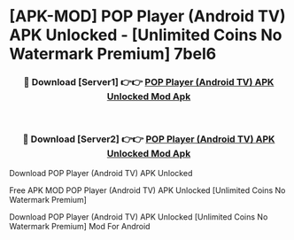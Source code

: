 # [APK-MOD] POP Player (Android TV) APK Unlocked - [Unlimited Coins No Watermark Premium] 7bel6



<div align="center">
<h3>🔴 Download [Server1] 👉👉 <a href="https://momento.my/?title=POP_Player_(Android_TV)_APK_Unlocked">POP Player (Android TV) APK Unlocked Mod Apk</a></h3><br>

<h3>🔴 Download [Server2] 👉👉 <a href="https://momento.my/?title=POP_Player_(Android_TV)_APK_Unlocked">POP Player (Android TV) APK Unlocked Mod Apk</a></h3>
</div>



Download POP Player (Android TV) APK Unlocked 

Free APK MOD POP Player (Android TV) APK Unlocked [Unlimited Coins No Watermark Premium]

Download POP Player (Android TV) APK Unlocked [Unlimited Coins No Watermark Premium] Mod For Android
